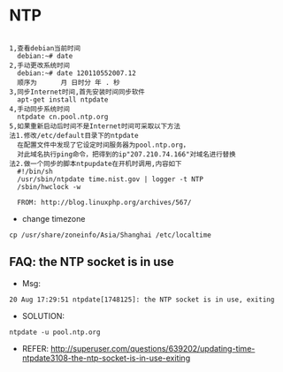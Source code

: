 # NTP

```

1,查看debian当前时间
  debian:~# date
2,手动更改系统时间
  debian:~# date 120110552007.12
  顺序为      月 日时分 年 . 秒
3,同步Internet时间,首先安装时间同步软件
  apt-get install ntpdate
4,手动同步系统时间
  ntpdate cn.pool.ntp.org
5,如果重新启动后时间不是Internet时间可采取以下方法
法1.修改/etc/default目录下的ntpdate
  在配置文件中发现了它设定时间服务器为pool.ntp.org，
  对此域名执行ping命令，把得到的ip"207.210.74.166"对域名进行替换
法2.做一个同步的脚本ntpupdate在开机时调用,内容如下
  #!/bin/sh
  /usr/sbin/ntpdate time.nist.gov | logger -t NTP
  /sbin/hwclock -w
  
  FROM: http://blog.linuxphp.org/archives/567/
```

* change timezone


```
cp /usr/share/zoneinfo/Asia/Shanghai /etc/localtime

```



## FAQ: the NTP socket is in use

* Msg:

```
20 Aug 17:29:51 ntpdate[1748125]: the NTP socket is in use, exiting

```

* SOLUTION: 

```
ntpdate -u pool.ntp.org

```

* REFER: <http://superuser.com/questions/639202/updating-time-ntpdate3108-the-ntp-socket-is-in-use-exiting>